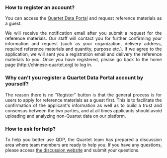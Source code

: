 ### How to register an account?
<p style="text-align: justify;">
You can access the <a href="http://chinese-quartet.org" target="_blank">Quartet Data Portal</a> and request reference materials as a guest. 
</p>

<p style="text-align: justify;">
We will receive the notification email after you submit a request for the reference materials. Our staff will contact you for further confirming your information and request (such as your organization, delivery address, required reference materials and quantity, purpose etc.). If we agree to the application, we will sent you a registration email and delivery the reference materials to you. Once you have registered, please go back to the home page (http://chinese-quartet.org) to log in. 
</p>

### Why can't you register a Quartet Data Portal account by yourself?

<p style="text-align: justify;">
The reason there is no "Register" button is that the general process is for users to apply for reference materials as a guest first. This is to facilitate the confirmation of the applicant's information as well as to build a trust and consensus between the two parties, and at all times applicants should avoid uploading and analyzing non-Quartet data on our platform.
</p>

### How to ask for help?

<p style="text-align: justify;">
To help you better use QDP, the Quartet team has prepared a discussion area where team members are ready to help you. If you have any questions, please access <a href="https://www.yuque.com/quartet/topics?language=en-us" target="_blank">the discussion website</a> and submit your questions.
</p>